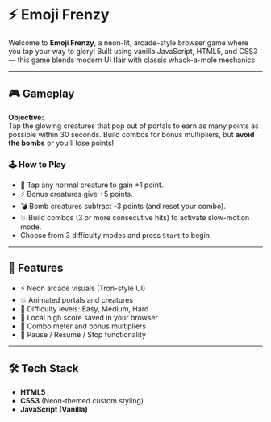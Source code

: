 # ⚡ Emoji Frenzy

Welcome to **Emoji Frenzy**, a neon-lit, arcade-style browser game where you tap your way to glory! Built using vanilla JavaScript, HTML5, and CSS3 — this game blends modern UI flair with classic whack-a-mole mechanics.

---

## 🎮 Gameplay

**Objective:**  
Tap the glowing creatures that pop out of portals to earn as many points as possible within 30 seconds. Build combos for bonus multipliers, but **avoid the bombs** or you'll lose points!

### 🕹️ How to Play

- 👾 Tap any normal creature to gain +1 point.
- ⚡ Bonus creatures give +5 points.
- 💣 Bomb creatures subtract -3 points (and reset your combo).
- 💥 Build combos (3 or more consecutive hits) to activate slow-motion mode.
- Choose from 3 difficulty modes and press `Start` to begin.

---

## 🧠 Features

- ⚡ Neon arcade visuals (Tron-style UI)
- 💥 Animated portals and creatures
- 🎯 Difficulty levels: Easy, Medium, Hard
- 🧮 Local high score saved in your browser
- 🎉 Combo meter and bonus multipliers
- 🛑 Pause / Resume / Stop functionality

---

## 🛠️ Tech Stack

- **HTML5**
- **CSS3** (Neon-themed custom styling)
- **JavaScript (Vanilla)**
  
